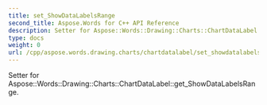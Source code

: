 ```yaml
---
title: set_ShowDataLabelsRange
second_title: Aspose.Words for C++ API Reference
description: Setter for Aspose::Words::Drawing::Charts::ChartDataLabel::get_ShowDataLabelsRange. 
type: docs
weight: 0
url: /cpp/aspose.words.drawing.charts/chartdatalabel/set_showdatalabelsrange/
---
```


Setter for Aspose::Words::Drawing::Charts::ChartDataLabel::get_ShowDataLabelsRange. 

